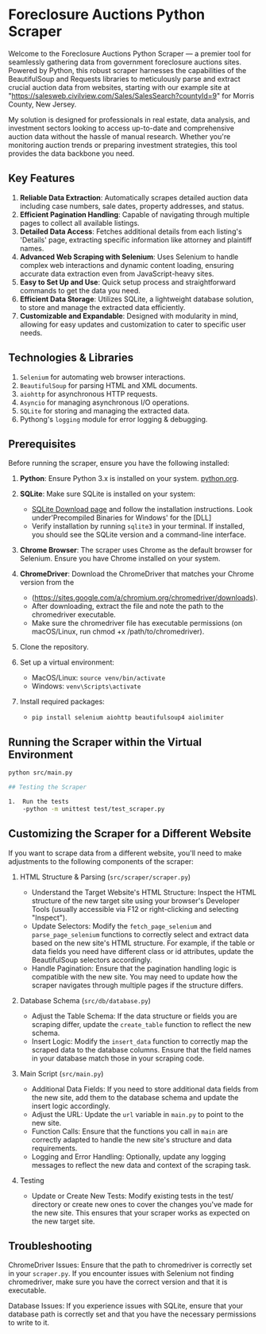 # Foreclosure Auctions Python Scraper

Welcome to the Foreclosure Auctions Python Scraper — a premier tool for
seamlessly gathering data from government foreclosure auctions sites.
Powered by Python, this robust scraper harnesses the capabilities of
the BeautifulSoup and Requests libraries to meticulously parse and
extract crucial auction data from websites, starting with our example
site at "https://salesweb.civilview.com/Sales/SalesSearch?countyId=9"
for Morris County, New Jersey.

My solution is designed for professionals in real estate, data analysis,
and investment sectors looking to access up-to-date and comprehensive
auction data without the hassle of manual research. Whether you're
monitoring auction trends or preparing investment strategies, this tool
provides the data backbone you need.

## Key Features

1.  **Reliable Data Extraction**: Automatically scrapes detailed auction data
    including case numbers, sale dates, property addresses, and status.
2.  **Efficient Pagination Handling**: Capable of navigating through multiple pages to
    collect all available listings.
3.  **Detailed Data Access**: Fetches additional details from each listing's 'Details'
    page, extracting specific information like attorney and plaintiff names.
4.  **Advanced Web Scraping with Selenium**: Uses Selenium to handle complex web
    interactions and dynamic content loading, ensuring accurate data extraction even
    from JavaScript-heavy sites.
5.  **Easy to Set Up and Use**: Quick setup process and straightforward commands
    to get the data you need.
6.  **Efficient Data Storage**: Utilizes SQLite, a lightweight database solution,
    to store and manage the extracted data efficiently.
7.  **Customizable and Expandable**: Designed with modularity in mind, allowing
    for easy updates and customization to cater to specific user needs.

## Technologies & Libraries

1.  `Selenium` for automating web browser interactions.
2.  `BeautifulSoup` for parsing HTML and XML documents.
3.  `aiohttp` for asynchronous HTTP requests.
4.  `Asyncio` for managing asynchronous I/O operations.
5.  `SQLite` for storing and managing the extracted data.
6.  Pythong's `logging` module for error logging & debugging.

## Prerequisites

Before running the scraper, ensure you have the following installed:

1. **Python**: Ensure Python 3.x is installed on your system. [python.org](https://www.python.org/downloads/).
2. **SQLite**: Make sure SQLite is installed on your system:

   - [SQLite Download page](https://sqlite.org/download.html) and follow the installation instructions.
     Look under'Precompiled Binaries for Windows' for the [DLL]
   - Verify installation by running `sqlite3` in your terminal. If installed, you should see the SQLite version and a command-line interface.

3. **Chrome Browser**: The scraper uses Chrome as the default browser for Selenium. Ensure you have Chrome
   installed on your system.

4. **ChromeDriver**: Download the ChromeDriver that matches your Chrome version from the

   - (https://sites.google.com/a/chromium.org/chromedriver/downloads).
   - After downloading, extract the file and note the path to the chromedriver executable.
   - Make sure the chromedriver file has executable permissions (on macOS/Linux, run chmod +x /path/to/chromedriver).

5. Clone the repository.
6. Set up a virtual environment:
   - MacOS/Linux: `source venv/bin/activate`
   - Windows: `venv\Scripts\activate`
7. Install required packages:
   - `pip install selenium aiohttp beautifulsoup4 aiolimiter`

## Running the Scraper within the Virtual Environment

```bash
python src/main.py

## Testing the Scraper

1.  Run the tests
    -python -m unittest test/test_scraper.py
```

## Customizing the Scraper for a Different Website

If you want to scrape data from a different website, you'll need to make adjustments to the following components of the scraper:

1. HTML Structure & Parsing (`src/scraper/scraper.py`)

   - Understand the Target Website's HTML Structure: Inspect the HTML structure of the new target site using your browser's Developer Tools (usually accessible via F12 or right-clicking and selecting "Inspect").
   - Update Selectors: Modify the `fetch_page_selenium` and `parse_page_selenium` functions to correctly select and extract data based on the new site's HTML structure.
     For example, if the table or data fields you need have different class or id attributes, update the BeautifulSoup selectors accordingly.
   - Handle Pagination: Ensure that the pagination handling logic is compatible with the new site. You may need to update how the scraper navigates through multiple pages if the structure differs.

2. Database Schema (`src/db/database.py`)

   - Adjust the Table Schema: If the data structure or fields you are scraping differ, update the `create_table` function to reflect the new schema.
   - Insert Logic: Modify the `insert_data` function to correctly map the scraped data to the database columns. Ensure that the field names in your database match those in your scraping code.

3. Main Script (`src/main.py`)

   - Additional Data Fields: If you need to store additional data fields from the new site, add them to the database schema and update the insert logic accordingly.
   - Adjust the URL: Update the `url` variable in `main.py` to point to the new site.
   - Function Calls: Ensure that the functions you call in `main` are correctly adapted to handle the new site's structure and data requirements.
   - Logging and Error Handling: Optionally, update any logging messages to reflect the new data and context of the scraping task.

4. Testing
   - Update or Create New Tests: Modify existing tests in the test/ directory or create new ones to cover the changes you've made for the new site. This ensures that your scraper works as expected on the new target site.

## Troubleshooting

ChromeDriver Issues: Ensure that the path to chromedriver is correctly set in your `scraper.py`. If you encounter issues with Selenium not finding chromedriver, make sure you have the correct version and that it is executable.

Database Issues: If you experience issues with SQLite, ensure that your database path is correctly set and that you have the necessary permissions to write to it.
